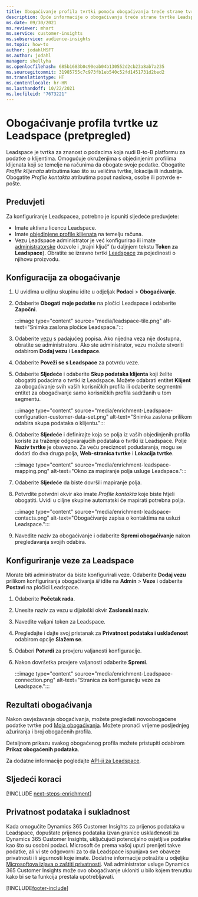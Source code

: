 ```yaml
---
title: Obogaćivanje profila tvrtki pomoću obogaćivanja treće strane tvrtke Leadspace
description: Opće informacije o obogaćivanju treće strane tvrtke Leadspace.
ms.date: 09/30/2021
ms.reviewer: mhart
ms.service: customer-insights
ms.subservice: audience-insights
ms.topic: how-to
author: jodahlMSFT
ms.author: jodahl
manager: shellyha
ms.openlocfilehash: 685b1683b0c90eab04b130552d2cb23a8ab7a235
ms.sourcegitcommit: 31985755c7c973fb1eb540c52fd1451731d2bed2
ms.translationtype: HT
ms.contentlocale: hr-HR
ms.lasthandoff: 10/22/2021
ms.locfileid: "7673221"
---
```

# <a name="enrichment-of-company-profiles-with-leadspace-preview"></a>Obogaćivanje profila tvrtke uz Leadspace (pretpregled)

Leadspace je tvrtka za znanost o podacima koja nudi B-to-B platformu za podatke o klijentima. Omogućuje okruženjima s objedinjenim profilima klijenata koji se temelje na računima da obogate svoje podatke. Obogatite *Profile klijenata* atributima kao što su veličina tvrtke, lokacija ili industrija. Obogatite *Profile kontakta* atributima poput naslova, osobe ili potvrde e-pošte.

## <a name="prerequisites"></a>Preduvjeti

Za konfiguriranje Leadspacea, potrebno je ispuniti sljedeće preduvjete:

- Imate aktivnu licencu Leadspace.
- Imate [objedinjene profile klijenata](customer-profiles.md) na temelju računa.
- Vezu Leadspace administrator je već konfigurirao ili imate [administratorske](permissions.md#administrator) dozvole i „trajni ključ” (u daljnjem tekstu **Token za Leadspace**). Obratite se izravno tvrtki [Leadspace](https://www.leadspace.com/leadspace-microsoft-dynamics-365/) za pojedinosti o njihovu proizvodu.

## <a name="configure-the-enrichment"></a>Konfiguracija za obogaćivanje

1. U uvidima u ciljnu skupinu idite u odjeljak **Podaci** > **Obogaćivanje**.

1. Odaberite **Obogati moje podatke** na pločici Leadspace i odaberite **Započni**.

   :::image type="content" source="media/leadspace-tile.png" alt-text="Snimka zaslona pločice Leadspace.":::

1. Odaberite [vezu](connections.md) s padajućeg popisa. Ako nijedna veza nije dostupna, obratite se administratoru. Ako ste administrator, vezu možete stvoriti odabirom **Dodaj vezu** i **Leadspace**. 

1. Odaberite **Poveži se s Leadspace** za potvrdu veze.

1. Odaberite **Sljedeće** i odaberite **Skup podataka klijenta** koji želite obogatiti podacima o tvrtki iz Leadspace. Možete odabrati entitet **Klijent** za obogaćivanje svih vaših korisničkih profila ili odaberite segmentni entitet za obogaćivanje samo korisničkih profila sadržanih u tom segmentu.

    :::image type="content" source="media/enrichment-Leadspace-configuration-customer-data-set.png" alt-text="Snimka zaslona prilikom odabira skupa podataka o klijentu.":::

1. Odaberite **Sljedeće** i definirajte koja se polja iz vaših objedinjenih profila koriste za traženje odgovarajućih podataka o tvrtki iz Leadspace. Polje **Naziv tvrtke** je obavezno. Za veću preciznost podudaranja, mogu se dodati do dva druga polja, **Web-stranica tvrtke** i **Lokacija tvrtke**.

   :::image type="content" source="media/enrichment-leadspace-mapping.png" alt-text="Okno za mapiranje polja usluge Leadspace.":::

1. Odaberite **Sljedeće** da biste dovršili mapiranje polja.

1. Potvrdite potvrdni okvir ako imate *Profile kontakta* koje biste htjeli obogatiti. Uvidi u ciljne skupine automatski će mapirati potrebna polja.

   :::image type="content" source="media/enrichment-leadspace-contacts.png" alt-text="Obogaćivanje zapisa o kontaktima na usluzi Leadspace.":::
 
1. Navedite naziv za obogaćivanje i odaberite **Spremi obogaćivanje** nakon pregledavanja svojih odabira.


## <a name="configure-the-connection-for-leadspace"></a>Konfiguriranje veze za Leadspace 

Morate biti administrator da biste konfigurirali veze. Odaberite **Dodaj vezu** prilikom konfiguriranja obogaćivanja *ili* idite na **Admin** > **Veze** i odaberite **Postavi** na pločici Leadspace.

1. Odaberite **Početak rada**. 

1. Unesite naziv za vezu u dijaloški okvir **Zaslonski naziv**.

1. Navedite valjani token za Leadspace.

1. Pregledajte i dajte svoj pristanak za **Privatnost podataka i usklađenost** odabirom opcije **Slažem se**.

1. Odaberi **Potvrdi** za provjeru valjanosti konfiguracije.

1. Nakon dovršetka provjere valjanosti odaberite **Spremi**.
   
   :::image type="content" source="media/enrichment-Leadspace-connection.png" alt-text="Stranica za konfiguraciju veze za Leadspace.":::

## <a name="enrichment-results"></a>Rezultati obogaćivanja

Nakon osvježavanja obogaćivanja, možete pregledati novoobogaćene podatke tvrtke pod [Moja obogaćivanja](enrichment-hub.md). Možete pronaći vrijeme posljednjeg ažuriranja i broj obogaćenih profila.

Detaljnom prikazu svakog obogaćenog profila možete pristupiti odabirom **Prikaz obogaćenih podataka**.

Za dodatne informacije pogledajte [API-ji za Leadspace](https://support.leadspace.com/hc/en-us/sections/201997649-API).

## <a name="next-steps"></a>Sljedeći koraci


[!INCLUDE [next-steps-enrichment](../includes/next-steps-enrichment.md)]

## <a name="data-privacy-and-compliance"></a>Privatnost podataka i sukladnost

Kada omogućite Dynamics 365 Customer Insights za prijenos podataka u Leadspace, dopuštate prijenos podataka izvan granice usklađenosti za Dynamics 365 Customer Insights, uključujući potencijalno osjetljive podatke kao što su osobni podaci. Microsoft će prema vašoj uputi prenijeti takve podatke, ali vi ste odgovorni za to da Leadspace ispunjava sve obaveze privatnosti ili sigurnosti koje imate. Dodatne informacije potražite u odjeljku [Microsoftova izjava o zaštiti privatnosti](https://go.microsoft.com/fwlink/?linkid=396732).
Vaš administrator usluge Dynamics 365 Customer Insights može ovo obogaćivanje ukloniti u bilo kojem trenutku kako bi se ta funkcija prestala upotrebljavati.


[!INCLUDE[footer-include](../includes/footer-banner.md)]
